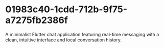 # 01983c40-1cdd-712b-9f75-a7275fb2386f
A minimalist Flutter chat application featuring real-time messaging with a clean, intuitive interface and local conversation history.

